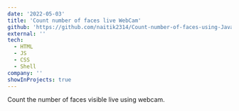 ```yaml
---
date: '2022-05-03'
title: 'Count number of faces live WebCam'
github: 'https://github.com/naitik2314/Count-number-of-faces-using-Javascript-Live-Webcam'
external: ''
tech:
  - HTML
  - JS
  - CSS
  - Shell
company: ''
showInProjects: true
---
```


Count the number of faces visible live using webcam.
